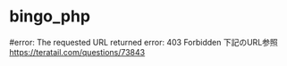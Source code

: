 # bingo_php

#error: The requested URL returned error: 403 Forbidden 下記のURL参照
https://teratail.com/questions/73843
